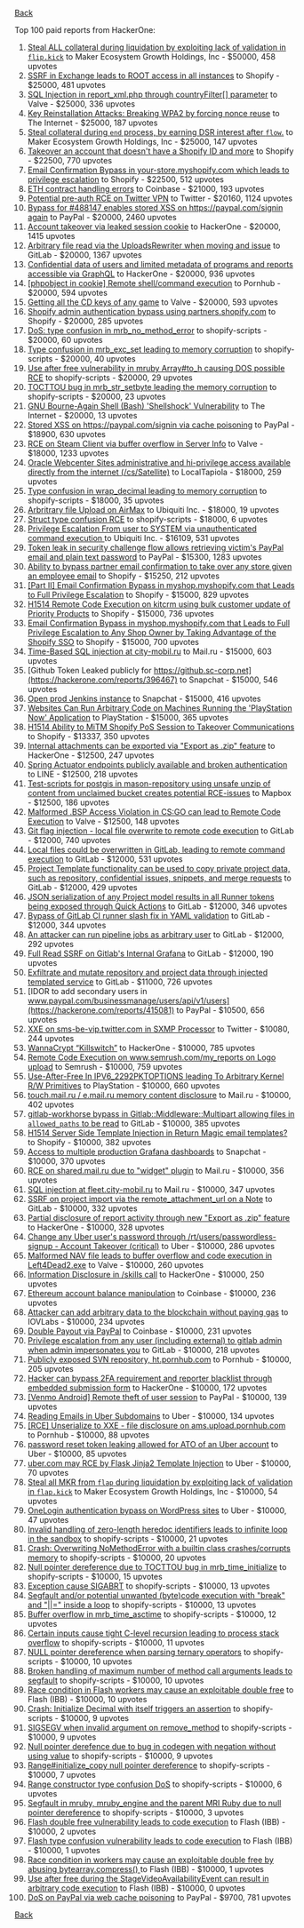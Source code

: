 [Back](../README.md)

Top 100 paid reports from HackerOne:

1. [Steal ALL collateral during liquidation by exploiting lack of validation in `flip.kick`](https://hackerone.com/reports/684092) to Maker Ecosystem Growth Holdings, Inc - $50000, 458 upvotes
2. [SSRF in Exchange leads to ROOT access in all instances](https://hackerone.com/reports/341876) to Shopify - $25000, 481 upvotes
3. [SQL Injection in report_xml.php through countryFilter[] parameter](https://hackerone.com/reports/383127) to Valve - $25000, 336 upvotes
4. [Key Reinstallation Attacks: Breaking WPA2 by forcing nonce reuse](https://hackerone.com/reports/286740) to The Internet - $25000, 187 upvotes
5. [Steal collateral during `end` process, by earning DSR interest after `flow`.](https://hackerone.com/reports/672664) to Maker Ecosystem Growth Holdings, Inc - $25000, 147 upvotes
6. [Takeover an account that doesn't have a Shopify ID and more](https://hackerone.com/reports/867513) to Shopify - $22500, 770 upvotes
7. [Email Confirmation Bypass in your-store.myshopify.com which leads to privilege escalation](https://hackerone.com/reports/910300) to Shopify - $22500, 512 upvotes
8. [ETH contract handling errors](https://hackerone.com/reports/328526) to Coinbase - $21000, 193 upvotes
9. [Potential pre-auth RCE on Twitter VPN](https://hackerone.com/reports/591295) to Twitter - $20160, 1124 upvotes
10. [Bypass for #488147 enables stored XSS on https://paypal.com/signin again](https://hackerone.com/reports/510152) to PayPal - $20000, 2460 upvotes
11. [Account takeover via leaked session cookie](https://hackerone.com/reports/745324) to HackerOne - $20000, 1415 upvotes
12. [Arbitrary file read via the UploadsRewriter when moving and issue](https://hackerone.com/reports/827052) to GitLab - $20000, 1367 upvotes
13. [Confidential data of users and limited metadata of programs and reports accessible via GraphQL](https://hackerone.com/reports/489146) to HackerOne - $20000, 936 upvotes
14. [[phpobject in cookie] Remote shell/command execution](https://hackerone.com/reports/141956) to Pornhub - $20000, 594 upvotes
15. [Getting all the CD keys of any game](https://hackerone.com/reports/391217) to Valve - $20000, 593 upvotes
16. [Shopify admin authentication bypass using partners.shopify.com](https://hackerone.com/reports/270981) to Shopify - $20000, 285 upvotes
17. [DoS: type confusion in mrb_no_method_error](https://hackerone.com/reports/181871) to shopify-scripts - $20000, 60 upvotes
18. [Type confusion in mrb_exc_set leading to memory corruption](https://hackerone.com/reports/185041) to shopify-scripts - $20000, 40 upvotes
19. [Use after free vulnerability in mruby Array#to_h causing DOS possible RCE](https://hackerone.com/reports/181321) to shopify-scripts - $20000, 29 upvotes
20. [TOCTTOU bug in mrb_str_setbyte leading the memory corruption](https://hackerone.com/reports/181893) to shopify-scripts - $20000, 23 upvotes
21. [GNU Bourne-Again Shell (Bash) 'Shellshock' Vulnerability](https://hackerone.com/reports/29839) to The Internet - $20000, 13 upvotes
22. [Stored XSS on https://paypal.com/signin via cache poisoning](https://hackerone.com/reports/488147) to PayPal - $18900, 630 upvotes
23. [RCE on Steam Client via buffer overflow in Server Info](https://hackerone.com/reports/470520) to Valve - $18000, 1233 upvotes
24. [Oracle Webcenter Sites administrative and hi-privilege access available directly from the internet (/cs/Satellite)](https://hackerone.com/reports/170532) to LocalTapiola - $18000, 259 upvotes
25. [Type confusion in wrap_decimal leading to memory corruption](https://hackerone.com/reports/185051) to shopify-scripts - $18000, 35 upvotes
26. [Arbritrary file Upload on AirMax](https://hackerone.com/reports/73480) to Ubiquiti Inc. - $18000, 19 upvotes
27. [Struct type confusion RCE](https://hackerone.com/reports/181879) to shopify-scripts - $18000, 6 upvotes
28. [Privilege Escalation From user to SYSTEM via unauthenticated command execution ](https://hackerone.com/reports/544928) to Ubiquiti Inc. - $16109, 531 upvotes
29. [Token leak in security challenge flow allows retrieving victim's PayPal email and plain text password](https://hackerone.com/reports/739737) to PayPal - $15300, 1283 upvotes
30. [Ability to bypass partner email confirmation to take over any store given an employee email](https://hackerone.com/reports/300305) to Shopify - $15250, 212 upvotes
31. [[Part II] Email Confirmation Bypass in myshop.myshopify.com that Leads to Full Privilege Escalation](https://hackerone.com/reports/796808) to Shopify - $15000, 829 upvotes
32. [H1514 Remote Code Execution on kitcrm using bulk customer update of Priority Products](https://hackerone.com/reports/422944) to Shopify - $15000, 736 upvotes
33. [Email Confirmation Bypass in myshop.myshopify.com that Leads to Full Privilege Escalation to Any Shop Owner by Taking Advantage of the Shopify SSO](https://hackerone.com/reports/791775) to Shopify - $15000, 700 upvotes
34. [Time-Based SQL injection at city-mobil.ru](https://hackerone.com/reports/868436) to Mail.ru - $15000, 603 upvotes
35. [Github Token Leaked publicly for https://github.sc-corp.net](https://hackerone.com/reports/396467) to Snapchat - $15000, 546 upvotes
36. [Open prod Jenkins instance](https://hackerone.com/reports/231460) to Snapchat - $15000, 416 upvotes
37. [Websites Can Run Arbitrary Code on Machines Running the 'PlayStation Now' Application](https://hackerone.com/reports/873614) to PlayStation - $15000, 365 upvotes
38. [H1514 Ability to MiTM Shopify PoS Session to Takeover Communications](https://hackerone.com/reports/423467) to Shopify - $13337, 350 upvotes
39. [Internal attachments can be exported via "Export as .zip" feature](https://hackerone.com/reports/186230) to HackerOne - $12500, 247 upvotes
40. [Spring Actuator endpoints publicly available and broken authentication](https://hackerone.com/reports/838635) to LINE - $12500, 218 upvotes
41. [Test-scripts for postgis in mason-repository using unsafe unzip of content from unclaimed bucket creates potential RCE-issues](https://hackerone.com/reports/329689) to Mapbox - $12500, 186 upvotes
42. [Malformed .BSP Access Violation in CS:GO can lead to Remote Code Execution](https://hackerone.com/reports/351014) to Valve - $12500, 148 upvotes
43. [Git flag injection - local file overwrite to remote code execution](https://hackerone.com/reports/658013) to GitLab - $12000, 740 upvotes
44. [Local files could be overwritten in GitLab, leading to remote command execution](https://hackerone.com/reports/587854) to GitLab - $12000, 531 upvotes
45. [Project Template functionality can be used to copy private project data, such as repository, confidential issues, snippets, and merge requests](https://hackerone.com/reports/689314) to GitLab - $12000, 429 upvotes
46. [JSON serialization of any Project model results in all Runner tokens being exposed through Quick Actions](https://hackerone.com/reports/509924) to GitLab - $12000, 346 upvotes
47. [Bypass of GitLab CI runner slash fix in YAML validation](https://hackerone.com/reports/409395) to GitLab - $12000, 344 upvotes
48. [An attacker can run pipeline jobs as arbitrary user](https://hackerone.com/reports/894569) to GitLab - $12000, 292 upvotes
49. [Full Read SSRF on Gitlab's Internal Grafana](https://hackerone.com/reports/878779) to GitLab - $12000, 190 upvotes
50. [Exfiltrate and mutate repository and project data through injected templated service](https://hackerone.com/reports/446585) to GitLab - $11000, 726 upvotes
51. [IDOR to add secondary users in www.paypal.com/businessmanage/users/api/v1/users](https://hackerone.com/reports/415081) to PayPal - $10500, 656 upvotes
52. [XXE on sms-be-vip.twitter.com in SXMP Processor](https://hackerone.com/reports/248668) to Twitter - $10080, 244 upvotes
53. [WannaCrypt “Killswitch”](https://hackerone.com/reports/228648) to HackerOne - $10000, 785 upvotes
54. [Remote Code Execution on www.semrush.com/my_reports on Logo upload](https://hackerone.com/reports/403417) to Semrush - $10000, 759 upvotes
55. [Use-After-Free In IPV6_2292PKTOPTIONS leading To Arbitrary Kernel R/W Primitives](https://hackerone.com/reports/826026) to PlayStation - $10000, 660 upvotes
56. [touch.mail.ru / e.mail.ru memory content disclosure](https://hackerone.com/reports/513236) to Mail.ru - $10000, 402 upvotes
57. [gitlab-workhorse bypass in Gitlab::Middleware::Multipart allowing files in `allowed_paths` to be read](https://hackerone.com/reports/850447) to GitLab - $10000, 385 upvotes
58. [H1514 Server Side Template Injection in Return Magic email templates?](https://hackerone.com/reports/423541) to Shopify - $10000, 382 upvotes
59. [Access to multiple production Grafana dashboards](https://hackerone.com/reports/663628) to Snapchat - $10000, 370 upvotes
60. [RCE on shared.mail.ru due to "widget" plugin](https://hackerone.com/reports/518637) to Mail.ru - $10000, 356 upvotes
61. [SQL injection at fleet.city-mobil.ru](https://hackerone.com/reports/881901) to Mail.ru - $10000, 347 upvotes
62. [SSRF on project import via the remote_attachment_url on a Note](https://hackerone.com/reports/826361) to GitLab - $10000, 332 upvotes
63. [Partial disclosure of report activity through new "Export as .zip" feature](https://hackerone.com/reports/182358) to HackerOne - $10000, 328 upvotes
64. [Change any Uber user's password through /rt/users/passwordless-signup - Account Takeover (critical)](https://hackerone.com/reports/143717) to Uber - $10000, 286 upvotes
65. [Malformed NAV file leads to buffer overflow and code execution in Left4Dead2.exe](https://hackerone.com/reports/542180) to Valve - $10000, 260 upvotes
66. [Information Disclosure in /skills call](https://hackerone.com/reports/188719) to HackerOne - $10000, 250 upvotes
67. [Ethereum account balance manipulation](https://hackerone.com/reports/300748) to Coinbase - $10000, 236 upvotes
68. [Attacker can add arbitrary data to the blockchain without paying gas](https://hackerone.com/reports/396954) to IOVLabs - $10000, 234 upvotes
69. [Double Payout via PayPal](https://hackerone.com/reports/307239) to Coinbase - $10000, 231 upvotes
70. [Privilege escalation from any user (including external) to gitlab admin when admin impersonates you](https://hackerone.com/reports/493324) to GitLab - $10000, 218 upvotes
71. [Publicly exposed SVN repository, ht.pornhub.com](https://hackerone.com/reports/72243) to Pornhub - $10000, 205 upvotes
72. [Hacker can bypass 2FA requirement and reporter blacklist through embedded submission form](https://hackerone.com/reports/418767) to HackerOne - $10000, 172 upvotes
73. [[Venmo Android] Remote theft of user session](https://hackerone.com/reports/401940) to PayPal - $10000, 139 upvotes
74. [Reading Emails in Uber Subdomains](https://hackerone.com/reports/156536) to Uber - $10000, 134 upvotes
75. [[RCE] Unserialize to XXE - file disclosure on ams.upload.pornhub.com](https://hackerone.com/reports/142562) to Pornhub - $10000, 88 upvotes
76. [password reset token leaking allowed for ATO of an Uber account](https://hackerone.com/reports/173551) to Uber - $10000, 85 upvotes
77. [uber.com may RCE by Flask Jinja2 Template Injection](https://hackerone.com/reports/125980) to Uber - $10000, 70 upvotes
78. [Steal all MKR from `flap` during liquidation by exploiting lack of validation in `flap.kick`](https://hackerone.com/reports/684152) to Maker Ecosystem Growth Holdings, Inc - $10000, 54 upvotes
79. [OneLogin authentication bypass on WordPress sites](https://hackerone.com/reports/136169) to Uber - $10000, 47 upvotes
80. [Invalid handling of zero-length heredoc identifiers leads to infinite loop in the sandbox](https://hackerone.com/reports/187305) to shopify-scripts - $10000, 21 upvotes
81. [Crash: Overwriting NoMethodError with a builtin class crashes/corrupts memory](https://hackerone.com/reports/186723) to shopify-scripts - $10000, 20 upvotes
82. [Null pointer dereference due to TOCTTOU bug in mrb_time_initialize](https://hackerone.com/reports/182274) to shopify-scripts - $10000, 15 upvotes
83. [Exception cause SIGABRT](https://hackerone.com/reports/180977) to shopify-scripts - $10000, 13 upvotes
84. [Segfault and/or potential unwanted (byte)code execution with "break" and "||=" inside a loop](https://hackerone.com/reports/183356) to shopify-scripts - $10000, 13 upvotes
85. [Buffer overflow in mrb_time_asctime](https://hackerone.com/reports/188326) to shopify-scripts - $10000, 12 upvotes
86. [Certain inputs cause tight C-level recursion leading to process stack overflow](https://hackerone.com/reports/189633) to shopify-scripts - $10000, 11 upvotes
87. [NULL pointer dereference when parsing ternary operators](https://hackerone.com/reports/181677) to shopify-scripts - $10000, 10 upvotes
88. [Broken handling of maximum number of method call arguments leads to segfault](https://hackerone.com/reports/182484) to shopify-scripts - $10000, 10 upvotes
89. [Race condition in Flash workers may cause an exploitabl​e double free](https://hackerone.com/reports/37240) to Flash (IBB) - $10000, 10 upvotes
90. [Crash: Initialize Decimal with itself triggers an assertion](https://hackerone.com/reports/185775) to shopify-scripts - $10000, 9 upvotes
91. [SIGSEGV when invalid argument on remove_method](https://hackerone.com/reports/181874) to shopify-scripts - $10000, 9 upvotes
92. [Null pointer derefence due to bug in codegen with negation without using value](https://hackerone.com/reports/187536) to shopify-scripts - $10000, 9 upvotes
93. [Range#initialize_copy null pointer dereference](https://hackerone.com/reports/181685) to shopify-scripts - $10000, 7 upvotes
94. [Range constructor type confusion DoS](https://hackerone.com/reports/181910) to shopify-scripts - $10000, 6 upvotes
95. [Segfault in mruby, mruby_engine and the parent MRI Ruby due to null pointer dereference](https://hackerone.com/reports/181828) to shopify-scripts - $10000, 3 upvotes
96. [Flash double free vulnerability leads to code execution](https://hackerone.com/reports/2170) to Flash (IBB) - $10000, 2 upvotes
97. [Flash type confusion vulnerability leads to code execution](https://hackerone.com/reports/2106) to Flash (IBB) - $10000, 1 upvotes
98. [Race condition in workers may cause an exploitable double free by abusing bytearray.compress()  ](https://hackerone.com/reports/47227) to Flash (IBB) - $10000, 1 upvotes
99. [Use after free during the StageVideoAvailabilityEvent can result in arbitrary code execution](https://hackerone.com/reports/47232) to Flash (IBB) - $10000, 0 upvotes
100. [DoS on PayPal via web cache poisoning](https://hackerone.com/reports/622122) to PayPal - $9700, 781 upvotes


[Back](../README.md)
